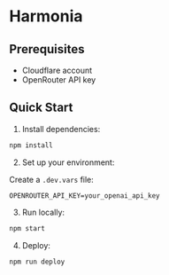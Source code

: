 # Harmonia

## Prerequisites

- Cloudflare account
- OpenRouter API key

## Quick Start
1. Install dependencies:

```bash
npm install
```

2. Set up your environment:

Create a `.dev.vars` file:

```env
OPENROUTER_API_KEY=your_openai_api_key
```

3. Run locally:

```bash
npm start
```

4. Deploy:

```bash
npm run deploy
```
